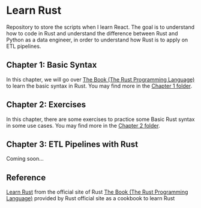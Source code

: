 # Learn Rust
Repository to store the scripts when I learn React. The goal is to understand how to code in Rust and understand the difference between Rust and Python as a data engineer, in order to understand how Rust is to apply on ETL pipelines.

## Chapter 1: Basic Syntax
In this chapter, we will go over <a href="https://doc.rust-lang.org/book/title-page.html">The Book (The Rust Programming Language)</a> to learn the basic syntax in Rust. You may find more in the <a href="https://github.com/jacquessham/learn_rust/tree/main/ch1">Chapter 1 folder</a>.

## Chapter 2: Exercises
In this chapter, there are some exercises to practice some Basic Rust syntax in some use cases. You may find more in the  <a href="https://github.com/jacquessham/learn_rust/tree/main/ch1">Chapter 2 folder</a>.

## Chapter 3: ETL Pipelines with Rust
Coming soon...

## Reference
<a href="https://www.rust-lang.org/learn">Learn Rust</a> from the official site of Rust
<a href="https://doc.rust-lang.org/book/title-page.html">The Book (The Rust Programming Language)</a> provided by Rust official site as a cookbook to learn Rust